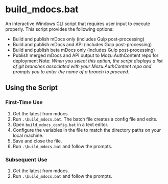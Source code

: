 # build_mdocs.bat
An interactive Windows CLI script that requires user input to execute properly. This script provides the following options:
  - Build and publish mDocs only (includes Gulp post-processing)
  - Build and publish mDocs and API (includes Gulp post-processing)
  - Build and publish beta mDocs only (includes Gulp post-processing)
  - Publish merged mDocs and API output to Mozu.AuthContent repo for deployment
    Note: _When you select this option, the script displays a list of git branches associated with your Mozu.AuthContent repo and prompts you to enter the name of a branch to proceed._

## Using the Script

### First-Time Use

1. Get the latest from mdocs.
2. Run `.\build_mdocs.bat`. The batch file creates a config file and exits.
3. Open `build_mdocs_config.bat` in a text editor.
4. Configure the variables in the file to match the directory paths on your local machine.
5. Save and close the file.
6. Run `.\build_mdocs.bat` and follow the prompts.

### Subsequent Use

1. Get the latest from mdocs.
2. Run `.\build_mdocs.bat` and follow the prompts.